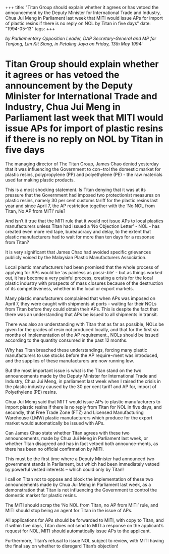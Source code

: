 +++ 
title: "Titan Group should explain whether it agrees or has vetoed the announcement by the Deputy Minister for International Trade and Industry, Chua Jui Meng in Parliament last week that MITI would issue APs for import of plastic resins if there is no reply on NOL by Titan in five days"
date: "1994-05-13"
tags:
+++

_by Parliamentary Opposition Leader, DAP Secretary-General and MP far Tanjong, Lim Kit Siang, in Petaling Jaya on Friday, 13th May 1994:_

# Titan Group should explain whether it agrees or has vetoed the announcement by the Deputy Minister for International Trade and Industry, Chua Jui Meng in Parliament last week that MITI would issue APs for import of plastic resins if there is no reply on NOL by Titan in five days

The managing director of The Titan Group, James Chao denied yesterday that it was influencing the Government to con¬trol the domestic market for plastic resins, polypropylene (PP) and polyethylene (PE) - the raw materials used far making plastic products.</u>

This is a most shocking statement. Is Titan denying that it was at its pressure that the Government had imposed two protectionist measures on plastic resins, namely 30 per cent customs tariff for the plastic resins last year and since April 7, the AP restriction together with the ‘No NOL from Titan, No AP from MITI’ rule?

And isn’t it true that the MITI rule that it would not issue APs to local plastics manufacturers unless Titan had issued a ‘No Objection Letter’ - NOL - has created even more red tape, bureaucracy and delay, to the extent that plastic manufacturers had to wait for more than ten days for a response from Titan?

It is very significant that James Chao had avoided specific grievances publicly voiced by the Malaysian Plastic Manufacturers Association.

Local plastic manufacturers had been promised that the whole process of applying for APs would be ‘as painless as possi¬ble’ - but as things worked out, it has become a very painful process, creating a crisis for the local plastic industry with prospects of mass closures because of the destruction of its competitiveness, whether in the local or export markets.

Many plastic manufacturers complained that when APs was imposed on April 7, they were caught with shipments at ports - waiting far their NOLs from Titan before they could obtain their APs. This is despite the fact that there was an understanding that APs be issued to all shipments in transit.

There was also an understanding with Titan that as far as possible, NOLs be given for the grades of resin not produced locally, and that for the first six months of implementation of the AP requirement., NOLs should be issued according to the quantity consumed in the past 12 months.

Why has Titan breached these understandings, forcing many plastic manufacturers to use stocks before the AP require¬ment was introduced, and the supplies of these manufacturers are now running low.

But the most important issue is what is the Titan stand on the two announcements made by the Deputy Minister for International Trade and Industry, Chua Jui Meng, in parliament last week when I raised the crisis in the plastic industry caused by the 30 per cent tariff and AP for, import of Polyethylene (PE) resins.

Chua Jui Meng said that MITT would issue APs to plastic manufacturers to import plastic resins if there is no reply from Titan for NOL in five days, and secondly, that Free Trade Zone (FTZ) and Licensed Manufacturing Warehouse (LMW) plastic manufacturers which produce for the export market would automatically be issued with APs.

Can James Chao state whether Titan agrees with	these two announcements, made by Chua Jui Meng in Parliament last week, or whether Titan disagreed and has in fact vetoed both announce-ments, as there has been no official confirmation by MITI.

This must be the first time where a Deputy Minister had announced two government stands in Parliament, but which had been immediately vetoed by powerful vested interests – which could only by Titan!

I call on Titan not to oppose and block the implementation of these two announcements made by Chua Jui Meng in Parliament last week, as a demonstration that Titan is not influencing the Government to control the domestic market for plastic resins.

The MITI should scrap the ‘No NOL from Titan, no AP from MITI’ rule, and MITI should stop being an agent for Titan in the issue of APs.

All applications for APs should be forwarded to	MITI, with copy to Titan, and if within five days, Titan does not send to MITI a response on the applicant’s request for NOL, MITI should automatically issue APs to the applicant.

Furthermore, Titan’s refusal to issue NOL subject to review, with MITI having the final say on whether to disregard Titan’s objection!
 
